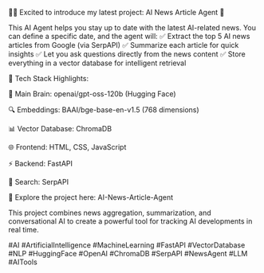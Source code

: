 📰✨ Excited to introduce my latest project: AI News Article Agent 🤖

This AI Agent helps you stay up to date with the latest AI-related news. You can define a specific date, and the agent will:
✅ Extract the top 5 AI news articles from Google (via SerpAPI)
✅ Summarize each article for quick insights
✅ Let you ask questions directly from the news content
✅ Store everything in a vector database for intelligent retrieval

🔧 Tech Stack Highlights:

🧠 Main Brain: openai/gpt-oss-120b (Hugging Face)

🔍 Embeddings: BAAI/bge-base-en-v1.5 (768 dimensions)

📊 Vector Database: ChromaDB

🌐 Frontend: HTML, CSS, JavaScript

⚡ Backend: FastAPI

🔎 Search: SerpAPI

📌 Explore the project here: AI-News-Article-Agent

This project combines news aggregation, summarization, and conversational AI to create a powerful tool for tracking AI developments in real time.

#AI #ArtificialIntelligence #MachineLearning #FastAPI #VectorDatabase #NLP #HuggingFace #OpenAI #ChromaDB #SerpAPI #NewsAgent #LLM #AITools